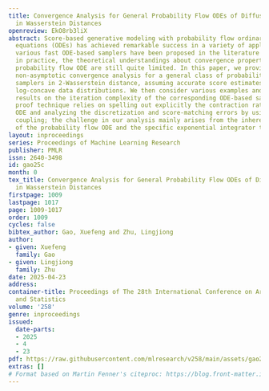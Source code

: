 ```yaml
---
title: Convergence Analysis for General Probability Flow ODEs of Diffusion Models
  in Wasserstein Distances
openreview: EkO8rb3liX
abstract: Score-based generative modeling with probability flow ordinary differential
  equations (ODEs) has achieved remarkable success in a variety of applications. While
  various fast ODE-based samplers have been proposed in the literature and employed
  in practice, the theoretical understandings about convergence properties of the
  probability flow ODE are still quite limited. In this paper, we provide the first
  non-asymptotic convergence analysis for a general class of probability flow ODE
  samplers in 2-Wasserstein distance, assuming accurate score estimates and smooth
  log-concave data distributions. We then consider various examples and establish
  results on the iteration complexity of the corresponding ODE-based samplers. Our
  proof technique relies on spelling out explicitly the contraction rate for the continuous-time
  ODE and analyzing the discretization and score-matching errors by using synchronous
  coupling; the challenge in our analysis mainly arises from the inherent non-autonomy
  of the probability flow ODE and the specific exponential integrator that we study.
layout: inproceedings
series: Proceedings of Machine Learning Research
publisher: PMLR
issn: 2640-3498
id: gao25c
month: 0
tex_title: Convergence Analysis for General Probability Flow ODEs of Diffusion Models
  in Wasserstein Distances
firstpage: 1009
lastpage: 1017
page: 1009-1017
order: 1009
cycles: false
bibtex_author: Gao, Xuefeng and Zhu, Lingjiong
author:
- given: Xuefeng
  family: Gao
- given: Lingjiong
  family: Zhu
date: 2025-04-23
address:
container-title: Proceedings of The 28th International Conference on Artificial Intelligence
  and Statistics
volume: '258'
genre: inproceedings
issued:
  date-parts:
  - 2025
  - 4
  - 23
pdf: https://raw.githubusercontent.com/mlresearch/v258/main/assets/gao25c/gao25c.pdf
extras: []
# Format based on Martin Fenner's citeproc: https://blog.front-matter.io/posts/citeproc-yaml-for-bibliographies/
---
```

